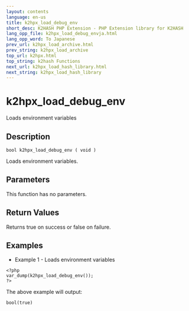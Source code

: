 ```yaml
---
layout: contents
language: en-us
title: k2hpx_load_debug_env
short_desc: K2HASH PHP Extension - PHP Extension library for K2HASH
lang_opp_file: k2hpx_load_debug_envja.html
lang_opp_word: To Japanese
prev_url: k2hpx_load_archive.html
prev_string: k2hpx_load_archive
top_url: k2hpx.html
top_string: k2hash Functions
next_url: k2hpx_load_hash_library.html
next_string: k2hpx_load_hash_library
---
```


# k2hpx_load_debug_env
Loads environment variables

## Description

```
bool k2hpx_load_debug_env ( void )
```

Loads environment variables.

## Parameters
This function has no parameters.

## Return Values
Returns true on success or false on failure. 

## Examples
- Example 1 - Loads environment variables

```
<?php
var_dump(k2hpx_load_debug_env());
?>
```

The above example will output:

```
bool(true)
```

